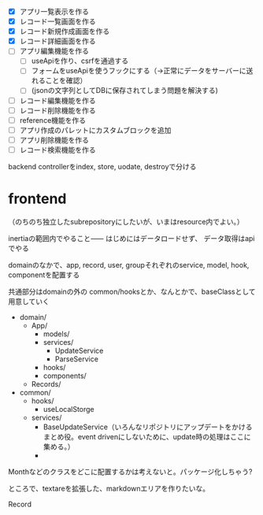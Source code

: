 - [x] アプリ一覧表示を作る
- [x] レコード一覧画面を作る
- [x] レコード新規作成画面を作る
- [x] レコード詳細画面を作る
- [ ] アプリ編集機能を作る
    - [ ] useApiを作り、csrfを通過する
    - [ ] フォームをuseApiを使うフックにする（→正常にデータをサーバーに送れることを確認）
    - [ ] (jsonの文字列としてDBに保存されてしまう問題を解決する)
- [ ] レコード編集機能を作る
- [ ] レコード削除機能を作る
- [ ] reference機能を作る
- [ ] アプリ作成のパレットにカスタムブロックを追加
- [ ] アプリ削除機能を作る
- [ ] レコード検索機能を作る

backend
controllerをindex, store, uodate, destroyで分ける


# frontend
（のちのち独立したsubrepositoryにしたいが、いまはresource内でよい。）

inertiaの範囲内でやること⸺
はじめにはデータロードせず、
データ取得はapiでやる


domainのなかで、app, record, user, groupそれぞれのservice, model, hook, componentを配置する

共通部分はdomainの外の
common/hooksとか、なんとかで、baseClassとして用意していく

- domain/
  - App/
    - models/
    - services/
      - UpdateService
      - ParseService
    - hooks/
    - components/
  - Records/
- common/
  - hooks/
    - useLocalStorge
  - services/
    - BaseUpdateService（いろんなリポジトリにアップデートをかけるまとめ役。event drivenにしないために、update時の処理はここに集める。）
    - 
Monthなどのクラスをどこに配置するかは考えないと。パッケージ化しちゃう?



ところで、textareを拡張した、markdownエリアを作りたいな。



Record